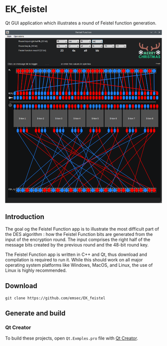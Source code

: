 # EK_feistel
Qt GUI application which illustrates a round of Feistel function generation.

![Feistel Function Screenshot](https://raw.githubusercontent.com/emsec/EK_feistel/main/doc/screenshot.png "Feistel Function Screenshot")

## Introduction
The goal og the Feistel Function app is to illustrate the most difficult part of the DES algorithm : how the Feistel Function bits are generated from the input of the encryption round. The input comprises the right half of the message bits created by the previous round and the 48-bit round key.

The Feistel Function app is written in C++ and Qt, thus download and compilation is required to run it. While this should work on all major operating system platforms like Windows, MacOS, and Linux, the use of Linux is highly recommended.


## Download

``` shell
git clone https://github.com/emsec/EK_feistel
```

## Generate and build

### Qt Creator

To build these projects, open `Qt.Exmples.pro` file with [Qt Creator](https://doc.qt.io/qtcreator/creator-overview.html).
